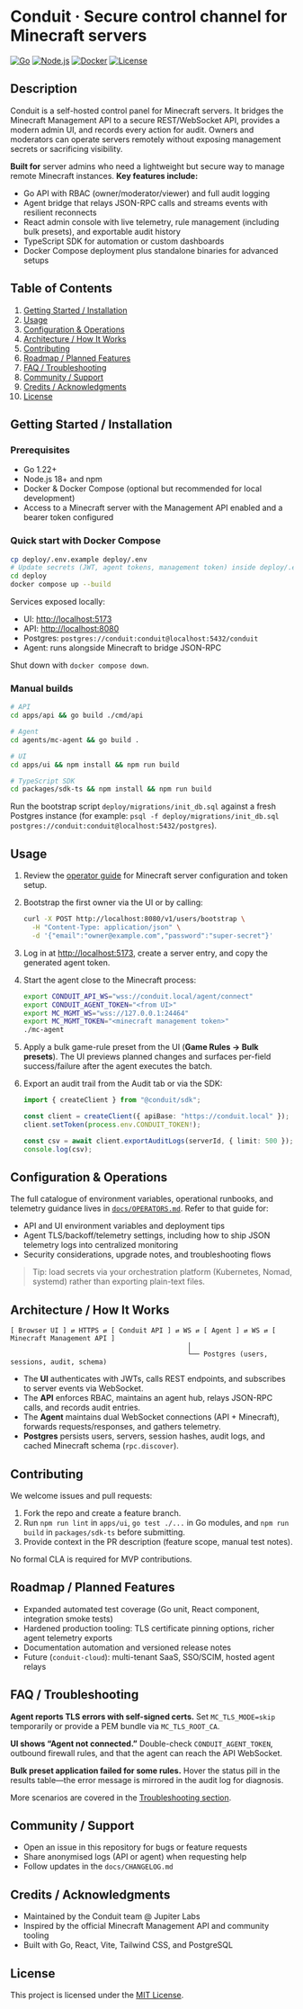 # Conduit · Secure control channel for Minecraft servers

[![Go](https://img.shields.io/badge/Go-1.22+-00ADD8?logo=go)](https://go.dev/)
[![Node.js](https://img.shields.io/badge/Node.js-18+-339933?logo=node.js)](https://nodejs.org/)
[![Docker](https://img.shields.io/badge/Docker-ready-2496ED?logo=docker)](https://www.docker.com/)
[![License](https://img.shields.io/badge/license-MIT-blue)](#license)

## Description

Conduit is a self-hosted control panel for Minecraft servers. It bridges the Minecraft Management API to a secure REST/WebSocket API, provides a modern admin UI, and records every action for audit. Owners and moderators can operate servers remotely without exposing management secrets or sacrificing visibility.

**Built for** server admins who need a lightweight but secure way to manage remote Minecraft instances. **Key features include:**

- Go API with RBAC (owner/moderator/viewer) and full audit logging
- Agent bridge that relays JSON-RPC calls and streams events with resilient reconnects
- React admin console with live telemetry, rule management (including bulk presets), and exportable audit history
- TypeScript SDK for automation or custom dashboards
- Docker Compose deployment plus standalone binaries for advanced setups

## Table of Contents

1. [Getting Started / Installation](#getting-started--installation)
2. [Usage](#usage)
3. [Configuration & Operations](#configuration--operations)
4. [Architecture / How It Works](#architecture--how-it-works)
5. [Contributing](#contributing)
6. [Roadmap / Planned Features](#roadmap--planned-features)
7. [FAQ / Troubleshooting](#faq--troubleshooting)
8. [Community / Support](#community--support)
9. [Credits / Acknowledgments](#credits--acknowledgments)
10. [License](#license)

## Getting Started / Installation

### Prerequisites

- Go 1.22+
- Node.js 18+ and npm
- Docker & Docker Compose (optional but recommended for local development)
- Access to a Minecraft server with the Management API enabled and a bearer token configured

### Quick start with Docker Compose

```bash
cp deploy/.env.example deploy/.env
# Update secrets (JWT, agent tokens, management token) inside deploy/.env
cd deploy
docker compose up --build
```

Services exposed locally:

- UI: <http://localhost:5173>
- API: <http://localhost:8080>
- Postgres: `postgres://conduit:conduit@localhost:5432/conduit`
- Agent: runs alongside Minecraft to bridge JSON-RPC

Shut down with `docker compose down`.

### Manual builds

```bash
# API
cd apps/api && go build ./cmd/api

# Agent
cd agents/mc-agent && go build .

# UI
cd apps/ui && npm install && npm run build

# TypeScript SDK
cd packages/sdk-ts && npm install && npm run build
```

Run the bootstrap script `deploy/migrations/init_db.sql` against a fresh Postgres instance (for example: `psql -f deploy/migrations/init_db.sql postgres://conduit:conduit@localhost:5432/postgres`).

## Usage

1. Review the [operator guide](docs/OPERATORS.md) for Minecraft server configuration and token setup.
2. Bootstrap the first owner via the UI or by calling:

   ```bash
   curl -X POST http://localhost:8080/v1/users/bootstrap \
     -H "Content-Type: application/json" \
     -d '{"email":"owner@example.com","password":"super-secret"}'
   ```

3. Log in at <http://localhost:5173>, create a server entry, and copy the generated agent token.
4. Start the agent close to the Minecraft process:

   ```bash
   export CONDUIT_API_WS="wss://conduit.local/agent/connect"
   export CONDUIT_AGENT_TOKEN="<from UI>"
   export MC_MGMT_WS="wss://127.0.0.1:24464"
   export MC_MGMT_TOKEN="<minecraft management token>"
   ./mc-agent
   ```

5. Apply a bulk game-rule preset from the UI (**Game Rules → Bulk presets**). The UI previews planned changes and surfaces per-field success/failure after the agent executes the batch.

6. Export an audit trail from the Audit tab or via the SDK:

   ```ts
   import { createClient } from "@conduit/sdk";

   const client = createClient({ apiBase: "https://conduit.local" });
   client.setToken(process.env.CONDUIT_TOKEN!);

   const csv = await client.exportAuditLogs(serverId, { limit: 500 });
   console.log(csv);
   ```

## Configuration & Operations

The full catalogue of environment variables, operational runbooks, and telemetry guidance lives in [`docs/OPERATORS.md`](docs/OPERATORS.md). Refer to that guide for:

- API and UI environment variables and deployment tips
- Agent TLS/backoff/telemetry settings, including how to ship JSON telemetry logs into centralized monitoring
- Security considerations, upgrade notes, and troubleshooting flows

> Tip: load secrets via your orchestration platform (Kubernetes, Nomad, systemd) rather than exporting plain-text files.

## Architecture / How It Works

```text
[ Browser UI ] ⇄ HTTPS ⇄ [ Conduit API ] ⇄ WS ⇄ [ Agent ] ⇄ WS ⇄ [ Minecraft Management API ]
                                            │
                                            └── Postgres (users, sessions, audit, schema)
```

- The **UI** authenticates with JWTs, calls REST endpoints, and subscribes to server events via WebSocket.
- The **API** enforces RBAC, maintains an agent hub, relays JSON-RPC calls, and records audit entries.
- The **Agent** maintains dual WebSocket connections (API + Minecraft), forwards requests/responses, and gathers telemetry.
- **Postgres** persists users, servers, session hashes, audit logs, and cached Minecraft schema (`rpc.discover`).

## Contributing

We welcome issues and pull requests:

1. Fork the repo and create a feature branch.
2. Run `npm run lint` in `apps/ui`, `go test ./...` in Go modules, and `npm run build` in `packages/sdk-ts` before submitting.
3. Provide context in the PR description (feature scope, manual test notes).

No formal CLA is required for MVP contributions.

## Roadmap / Planned Features

- Expanded automated test coverage (Go unit, React component, integration smoke tests)
- Hardened production tooling: TLS certificate pinning options, richer agent telemetry exports
- Documentation automation and versioned release notes
- Future (`conduit-cloud`): multi-tenant SaaS, SSO/SCIM, hosted agent relays

## FAQ / Troubleshooting

**Agent reports TLS errors with self-signed certs.**
Set `MC_TLS_MODE=skip` temporarily or provide a PEM bundle via `MC_TLS_ROOT_CA`.

**UI shows “Agent not connected.”**
Double-check `CONDUIT_AGENT_TOKEN`, outbound firewall rules, and that the agent can reach the API WebSocket.

**Bulk preset application failed for some rules.**
Hover the status pill in the results table—the error message is mirrored in the audit log for diagnosis.

More scenarios are covered in the [Troubleshooting section](docs/OPERATORS.md#8-troubleshooting).

## Community / Support

- Open an issue in this repository for bugs or feature requests
- Share anonymised logs (API or agent) when requesting help
- Follow updates in the `docs/CHANGELOG.md`

## Credits / Acknowledgments

- Maintained by the Conduit team @ Jupiter Labs
- Inspired by the official Minecraft Management API and community tooling
- Built with Go, React, Vite, Tailwind CSS, and PostgreSQL

## License

This project is licensed under the [MIT License](LICENSE).

